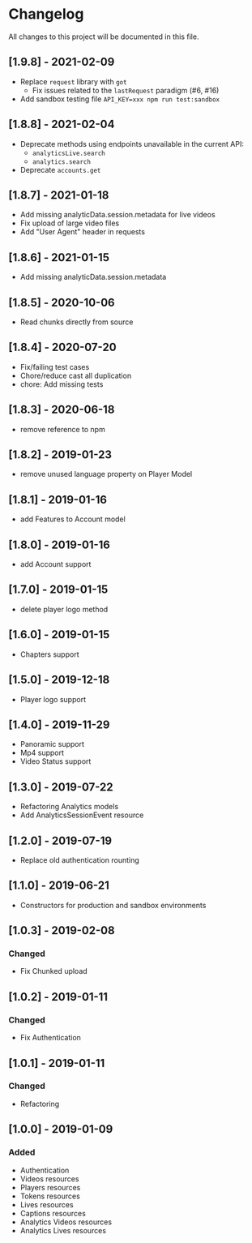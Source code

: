 # Changelog
All changes to this project will be documented in this file.

## [1.9.8] - 2021-02-09
- Replace `request` library with `got`
  - Fix issues related to the `lastRequest` paradigm (#6, #16)
- Add sandbox testing file `API_KEY=xxx npm run test:sandbox`

## [1.8.8] - 2021-02-04
- Deprecate methods using endpoints unavailable in the current API:
  - `analyticsLive.search`
  - `analytics.search`
- Deprecate `accounts.get`

## [1.8.7] - 2021-01-18
- Add missing analyticData.session.metadata for live videos
- Fix upload of large video files
- Add "User Agent" header in requests

## [1.8.6] - 2021-01-15
- Add missing analyticData.session.metadata

## [1.8.5] - 2020-10-06
- Read chunks directly from source

## [1.8.4] - 2020-07-20
- Fix/failing test cases
- Chore/reduce cast all duplication
- chore: Add missing tests

## [1.8.3] - 2020-06-18
- remove reference to npm

## [1.8.2] - 2019-01-23
- remove unused language property on Player Model

## [1.8.1] - 2019-01-16
- add Features to Account model

## [1.8.0] - 2019-01-16
- add Account support

## [1.7.0] - 2019-01-15
- delete player logo method

## [1.6.0] - 2019-01-15
- Chapters support

## [1.5.0] - 2019-12-18
- Player logo support

## [1.4.0] - 2019-11-29
- Panoramic support
- Mp4 support
- Video Status support

## [1.3.0] - 2019-07-22
- Refactoring Analytics models
- Add AnalyticsSessionEvent resource

## [1.2.0] - 2019-07-19
- Replace old authentication rounting

## [1.1.0] - 2019-06-21
- Constructors for production and sandbox environments

## [1.0.3] - 2019-02-08
### Changed
- Fix Chunked upload

## [1.0.2] - 2019-01-11
### Changed
- Fix Authentication

## [1.0.1] - 2019-01-11
### Changed
- Refactoring

## [1.0.0] - 2019-01-09
### Added
- Authentication
- Videos resources
- Players resources
- Tokens resources
- Lives resources
- Captions resources
- Analytics Videos resources
- Analytics Lives resources
